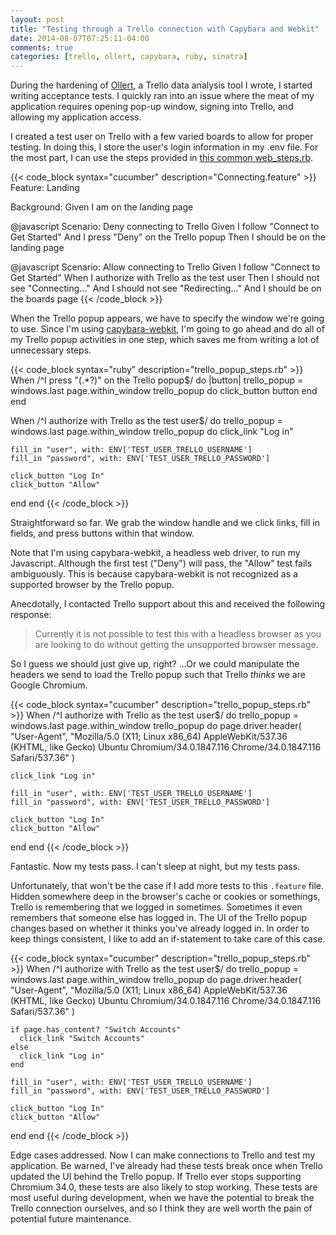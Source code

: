 ```yaml
---
layout: post
title: "Testing through a Trello connection with Capybara and Webkit"
date: 2014-08-07T07:25:11-04:00
comments: true
categories: [trello, ollert, capybara, ruby, sinatra]
---
```


During the hardening of [Ollert](https://ollertapp.com), a Trello data analysis tool I wrote, I started writing acceptance tests. I quickly ran into an issue where the meat of my application requires opening pop-up window, signing into Trello, and allowing my application access.

I created a test user on Trello with a few varied boards to allow for proper testing. In doing this, I store the user's login information in my .env file. For the most part, I can use the steps provided in [this common web_steps.rb](https://gist.github.com/larryprice/546d6c029bb3074bd84c).

{{< code_block syntax="cucumber" description="Connecting.feature" >}}
Feature: Landing

Background:
  Given I am on the landing page

@javascript
Scenario: Deny connecting to Trello
  Given I follow "Connect to Get Started"
  And I press "Deny" on the Trello popup
  Then I should be on the landing page

@javascript
Scenario: Allow connecting to Trello
  Given I follow "Connect to Get Started"
  When I authorize with Trello as the test user
  Then I should not see "Connecting..."
  And I should not see "Redirecting..."
  And I should be on the boards page
{{< /code_block >}}

When the Trello popup appears, we have to specify the window we're going to use. Since I'm using [capybara-webkit](https://github.com/thoughtbot/capybara-webkit), I'm going to go ahead and do all of my Trello popup activities in one step, which saves me from writing a lot of unnecessary steps.

{{< code_block syntax="ruby" description="trello_popup_steps.rb" >}}
When /^I press "(.*?)" on the Trello popup$/ do |button|
  trello_popup = windows.last
  page.within_window trello_popup do
    click_button button
  end
end

When /^I authorize with Trello as the test user$/ do
  trello_popup = windows.last
  page.within_window trello_popup do
    click_link "Log in"

    fill_in "user", with: ENV['TEST_USER_TRELLO_USERNAME']
    fill_in "password", with: ENV['TEST_USER_TRELLO_PASSWORD']
    
    click_button "Log In"
    click_button "Allow"
  end
end
{{< /code_block >}}

Straightforward so far. We grab the window handle and we click links, fill in fields, and press buttons within that window.

Note that I'm using capybara-webkit, a headless web driver, to run my Javascript. Although the first test ("Deny") will pass, the "Allow" test fails ambiguously. This is because capybara-webkit is not recognized as a supported browser by the Trello popup.

Anecdotally, I contacted Trello support about this and received the following response:

> Currently it is not possible to test this with a headless browser as you are looking to do without getting the unsupported browser message.

So I guess we should just give up, right? ...Or we could manipulate the headers we send to load the Trello popup such that Trello _thinks_ we are Google Chromium.

{{< code_block syntax="cucumber" description="trello_popup_steps.rb" >}}
When /^I authorize with Trello as the test user$/ do
  trello_popup = windows.last
  page.within_window trello_popup do
    page.driver.header(
      "User-Agent",
      "Mozilla/5.0 (X11; Linux x86_64) AppleWebKit/537.36 (KHTML, like Gecko) Ubuntu Chromium/34.0.1847.116 Chrome/34.0.1847.116 Safari/537.36"
    )

    click_link "Log in"

    fill_in "user", with: ENV['TEST_USER_TRELLO_USERNAME']
    fill_in "password", with: ENV['TEST_USER_TRELLO_PASSWORD']
    
    click_button "Log In"
    click_button "Allow"
  end
end
{{< /code_block >}}

Fantastic. Now my tests pass. I can't sleep at night, but my tests pass.

Unfortunately, that won't be the case if I add more tests to this `.feature` file. Hidden somewhere deep in the browser's cache or cookies or somethings, Trello is remembering that we logged in sometimes. Sometimes it even remembers that someone else has logged in. The UI of the Trello popup changes based on whether it thinks you've already logged in. In order to keep things consistent, I like to add an if-statement to take care of this case.

{{< code_block syntax="cucumber" description="trello_popup_steps.rb" >}}
When /^I authorize with Trello as the test user$/ do
  trello_popup = windows.last
  page.within_window trello_popup do
    page.driver.header(
      "User-Agent",
      "Mozilla/5.0 (X11; Linux x86_64) AppleWebKit/537.36 (KHTML, like Gecko) Ubuntu Chromium/34.0.1847.116 Chrome/34.0.1847.116 Safari/537.36"
    )

    if page.has_content? "Switch Accounts"
      click_link "Switch Accounts"
    else
      click_link "Log in"
    end

    fill_in "user", with: ENV['TEST_USER_TRELLO_USERNAME']
    fill_in "password", with: ENV['TEST_USER_TRELLO_PASSWORD']
    
    click_button "Log In"
    click_button "Allow"
  end
end
{{< /code_block >}}

Edge cases addressed. Now I can make connections to Trello and test my application. Be warned, I've already had these tests break once when Trello updated the UI behind the Trello popup. If Trello ever stops supporting Chromium 34.0, these tests are also likely to stop working. These tests are most useful during development, when we have the potential to break the Trello connection ourselves, and so I think they are well worth the pain of potential future maintenance.
